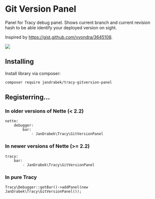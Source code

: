 # Git Version Panel

Panel for Tracy debug panel.
Shows current branch and current revision hash to be able identify your deployed version on sight.

Inspired by https://gist.github.com/vvondra/3645108.

![](http://oi59.tinypic.com/34oviv9.jpg)

## Installing

Install library via composer:

```
composer require jandrabek/tracy-gitversion-panel
```


## Registerring...

### In older versions of Nette (< 2.2)

```
nette:
    debugger:
        bar:
            - JanDrabek\Tracy\GitVersionPanel
```

### In newer versions of Nette (>= 2.2)

```
tracy:
    bar:
        - JanDrabek\Tracy\GitVersionPanel
```

### In pure Tracy

```
Tracy\Debugger::getBar()->addPanel(new JanDrabek\Tracy\GitVersionPanel());
```